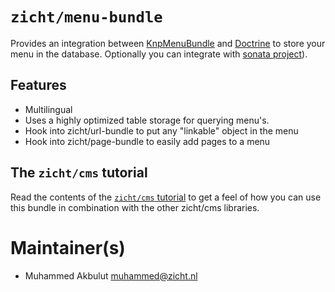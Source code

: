 # `zicht/menu-bundle`

Provides an integration between [KnpMenuBundle](https://github.com/KnpLabs/KnpMenuBundle) and [Doctrine](http://doctrine.org) to store your menu in the database. Optionally you can integrate with [sonata project](https://sonata-project.org)).

## Features

* Multilingual
* Uses a highly optimized table storage for querying menu's.
* Hook into zicht/url-bundle to put any "linkable" object in the menu
* Hook into zicht/page-bundle to easily add pages to a menu

## The `zicht/cms` tutorial

Read the contents of the 
[`zicht/cms` tutorial](https://github.com/zicht/cms-tutorial) to get 
a feel of how you can use this bundle in combination with the other 
zicht/cms libraries.

# Maintainer(s)
* Muhammed Akbulut <muhammed@zicht.nl>
